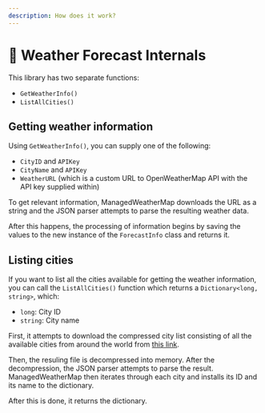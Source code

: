 ```yaml
---
description: How does it work?
---
```


# 🌄 Weather Forecast Internals

This library has two separate functions:

* `GetWeatherInfo()`
* `ListAllCities()`

## Getting weather information

Using `GetWeatherInfo()`, you can supply one of the following:

* `CityID` and `APIKey`
* `CityName` and `APIKey`
* `WeatherURL` (which is a custom URL to OpenWeatherMap API with the API key supplied within)

To get relevant information, ManagedWeatherMap downloads the URL as a string and the JSON parser attempts to parse the resulting weather data.

After this happens, the processing of information begins by saving the values to the new instance of the `ForecastInfo` class and returns it.

## Listing cities

If you want to list all the cities available for getting the weather information, you can call the `ListAllCities()` function which returns a `Dictionary<long, string>`, which:

* `long`: City ID
* `string`: City name

First, it attempts to download the compressed city list consisting of all the available cities from around the world from [this link](http://bulk.openweathermap.org/sample/city.list.json.gz).

Then, the resuling file is decompressed into memory. After the decompression, the JSON parser attempts to parse the result. ManagedWeatherMap then iterates through each city and installs its ID and its name to the dictionary.

After this is done, it returns the dictionary.
